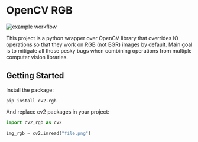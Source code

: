 # OpenCV RGB
![example workflow](https://github.com/bsmietanka/cv2_rgb/actions/workflows/tests.yml/badge.svg)

This project is a python wrapper over OpenCV library that overrides IO operations so that they work on RGB (not BGR) images by default. Main goal is to mitigate all those pesky bugs when combining operations from multiple computer vision libraries.

## Getting Started

Install the package:

`pip install cv2-rgb`

And replace cv2 packages in your project:

```python
import cv2_rgb as cv2

img_rgb = cv2.imread("file.png")
```
